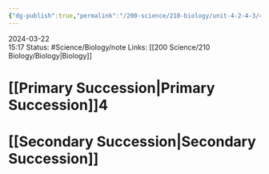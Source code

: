 ```yaml
---
{"dg-publish":true,"permalink":"/200-science/210-biology/unit-4-2-4-3/4-2-2-ecological-succession/","updated":"2024-03-22T15:23:08.121-05:00"}
---
```


2024-03-22  
15:17
Status: #Science/Biology/note
Links: [[200 Science/210 Biology/Biology\|Biology]]
# [[Primary Succession\|Primary Succession]]4
# [[Secondary Succession\|Secondary Succession]]
